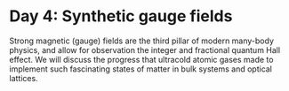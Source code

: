 # Day 4: Synthetic gauge fields
Strong magnetic (gauge) fields are the third pillar of modern many-body physics, and allow for observation the integer and fractional quantum Hall effect. We will discuss the progress that ultracold atomic gases made to implement such fascinating states of matter in bulk systems and optical lattices.
